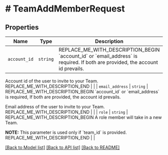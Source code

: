 # # TeamAddMemberRequest



## Properties

Name | Type | Description | Notes
------------ | ------------- | ------------- | -------------
| `account_id` | ```string``` | REPLACE_ME_WITH_DESCRIPTION_BEGIN &#x60;account_id&#x60; or &#x60;email_address&#x60; is required. If both are provided, the account id prevails.

Account id of the user to invite to your Team. REPLACE_ME_WITH_DESCRIPTION_END |  |
| `email_address` | ```string``` | REPLACE_ME_WITH_DESCRIPTION_BEGIN &#x60;account_id&#x60; or &#x60;email_address&#x60; is required, If both are provided, the account id prevails.

Email address of the user to invite to your Team. REPLACE_ME_WITH_DESCRIPTION_END |  |
| `role` | ```string``` | REPLACE_ME_WITH_DESCRIPTION_BEGIN A role member will take in a new Team.

**NOTE:** This parameter is used only if &#x60;team_id&#x60; is provided. REPLACE_ME_WITH_DESCRIPTION_END |  |

[[Back to Model list]](../../README.md#models) [[Back to API list]](../../README.md#endpoints) [[Back to README]](../../README.md)
